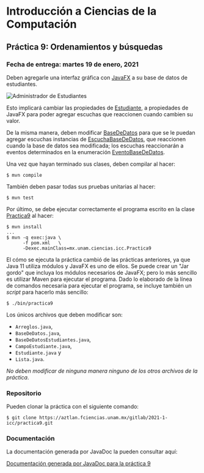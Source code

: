 Introducción a Ciencias de la Computación
=========================================

Práctica 9: Ordenamientos y búsquedas
-------------------------------------

### Fecha de entrega: martes 19  de enero, 2021

Deben agregarle una interfaz gráfica con
[JavaFX](https://docs.oracle.com/javafx/2/get_started/jfxpub-get_started.htm) a
su base de datos de estudiantes.

![Administrador de Estudiantes](https://aztlan.fciencias.unam.mx/gitlab/2021-1-icc/curso/-/wikis/uploads/2512a978c82836fe489c4bba1d997439/administrador-de-estudiantes.png)

Esto implicará cambiar las propiedades de
[Estudiante](https://aztlan.fciencias.unam.mx/gitlab/2021-1-icc/practica9/blob/master/src/main/java/mx/unam/ciencias/icc/Estudiante.java),
a propiedades de JavaFX para poder agregar escuchas que reaccionen cuando
cambien su valor.

De la misma manera, deben modificar
[BaseDeDatos](https://aztlan.fciencias.unam.mx/gitlab/2021-1-icc/practica9/blob/master/src/main/java/mx/unam/ciencias/icc/BaseDeDatos.java)
para que se le puedan agregar escuchas instancias de
[EscuchaBaseDeDatos](https://aztlan.fciencias.unam.mx/gitlab/2021-1-icc/practica9/blob/master/src/main/java/mx/unam/ciencias/icc/EscuchaBaseDeDatos.java),
que reaccionen cuando la base de datos sea modificada; los escuchas reaccionarán
a eventos determinados en la enumeración
[EventoBaseDeDatos](https://aztlan.fciencias.unam.mx/gitlab/2021-1-icc/practica9/blob/master/src/main/java/mx/unam/ciencias/icc/EventoBaseDeDatos.java).

Una vez que hayan terminado sus clases, deben compilar al hacer:

```
$ mvn compile
```

También deben pasar todas sus pruebas unitarias al hacer:

```
$ mvn test
```

Por último, se debe ejecutar correctamente el programa escrito en la clase
[Practica9](https://aztlan.fciencias.unam.mx/gitlab/2021-1-icc/practica9/blob/master/src/main/java/mx/unam/ciencias/icc/Practica9.java)
al hacer:

```
$ mvn install
...
$ mvn -q exec:java \
      -f pom.xml   \
      -Dexec.mainClass=mx.unam.ciencias.icc.Practica9
```

El cómo se ejecuta la práctica cambió de las prácticas anteriores, ya que Java
11 utiliza módulos y JavaFX es uno de ellos. Se puede crear un "Jar gordo" que
incluya los módulos necesarios de JavaFX; pero lo más sencillo es utilizar Maven
para ejecutar el programa. Dado lo elaborado de la línea de comandos necesaria
para ejecutar el programa, se incluye también un *script* para hacerlo más
sencillo:

```
$ ./bin/practica9
```

Los únicos archivos que deben modificar son:

* `Arreglos.java`,
* `BaseDeDatos.java`,
* `BaseDeDatosEstudiantes.java`,
* `CampoEstudiante.java`,
* `Estudiante.java` y
* `Lista.java`.

*No deben modificar de ninguna manera ninguno de los otros archivos de la práctica*.

### Repositorio

Pueden clonar la práctica con el siguiente comando:

```
$ git clone https://aztlan.fciencias.unam.mx/gitlab/2021-1-icc/practica9.git
```

### Documentación

La documentación generada por JavaDoc la pueden consultar aquí:

[Documentación generada por JavaDoc para la práctica
9](https://aztlan.fciencias.unam.mx/~canek/2021-1-icc/practica9/apidocs/index.html)
